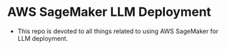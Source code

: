 # AWS SageMaker LLM Deployment
* This repo is devoted to all things related to using AWS SageMaker for LLM deployment. 
